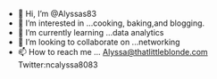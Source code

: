 - 👋 Hi, I’m @Alyssas83
- 👀 I’m interested in ...cooking, baking,and blogging.
- 🌱 I’m currently learning ...data analytics 
- 💞️ I’m looking to collaborate on ...networking 
- 📫 How to reach me ...
Alyssa@thatlittleblonde.com
Twitter:ncalyssa8083

<!---
Alyssas83/Alyssas83 is a ✨ special ✨ repository because its `README.md` (this file) appears on your GitHub profile.
You can click the Preview link to take a look at your changes.
--->
